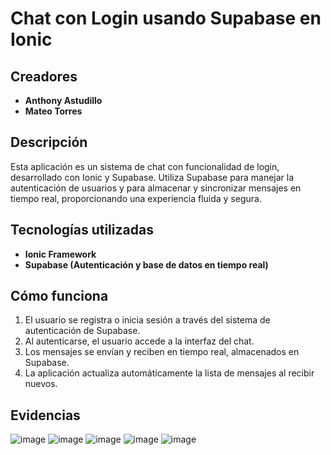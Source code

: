 # Chat con Login usando Supabase en Ionic

## Creadores
- **Anthony Astudillo**  
- **Mateo Torres**

## Descripción
Esta aplicación es un sistema de chat con funcionalidad de login, desarrollado con Ionic y Supabase. Utiliza Supabase para manejar la autenticación de usuarios y para almacenar y sincronizar mensajes en tiempo real, proporcionando una experiencia fluida y segura.

## Tecnologías utilizadas
- **Ionic Framework**  
- **Supabase (Autenticación y base de datos en tiempo real)**

## Cómo funciona
1. El usuario se registra o inicia sesión a través del sistema de autenticación de Supabase.  
2. Al autenticarse, el usuario accede a la interfaz del chat.  
3. Los mensajes se envían y reciben en tiempo real, almacenados en Supabase.  
4. La aplicación actualiza automáticamente la lista de mensajes al recibir nuevos.

## Evidencias
![image](https://github.com/user-attachments/assets/4cb290d6-e4b1-42d1-a35d-41552abf658e)
![image](https://github.com/user-attachments/assets/33c77d2d-295e-4e9f-8fd1-d823a3221ded)
![image](https://github.com/user-attachments/assets/bb2269d3-60e7-420f-9a80-24e02ba1da5e)
![image](https://github.com/user-attachments/assets/05a1c6e6-c10c-453b-adda-de5adfbc9470)
![image](https://github.com/user-attachments/assets/219a17d2-3b1f-4871-9942-5660a14ab67a)
